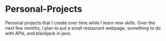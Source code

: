 # Personal-Projects
Personal projects that I create over time while I learn new skills. Over the next few months, I plan to put a small restaurant webpage, something to do with APIs, and blackjack in java. 
